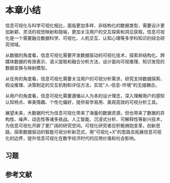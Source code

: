 # 本章小结

信息可视化与科学可视化相比，面临更加多样、非结构化的数据类型，需要设计更加新颖、灵活的视觉映射和隐喻，更加关注用户的交互探索和洞见获取。信息可视化是一个需要融合数据科学、可视化、人机交互、认知心理等多学科知识的综合研究领域。

从数据的角度看，信息可视化需要开发数据驱动的可视化技术，探索非结构化、跨媒体数据的有效表示、语义提取和融合分析方法，设计面向可视推理、知识发现的数据变换与映射模型。

从任务的角度看，信息可视化需要关注用户的可视分析需求，研究支持数据探索、假设推理、决策制定的交互机制和评估方法，实现"人-信息-环境"的无缝耦合。

从用户的角度看，信息可视化需要遵循以人为本的设计理念，深入理解用户的感知认知特点、审美情趣、个性化偏好，提供易学易用、美观高效的可视分析工具。

展望未来，大数据时代为信息可视化带来了海量的数据资源，但也带来了数据的异构性、噪声、动态性等诸多挑战。人工智能、沉浸式分析、可解释性等新兴技术，为信息可视化开辟了更广阔的研究空间。可视化研究者应积极拥抱变革，创新思路，探索数据驱动的智能可视分析新范式，用"可视化+X"的思路去拓展信息可视化的边界，提升信息可视化在数字经济时代的应用价值和社会影响。

## 习题

## 参考文献

```{bibliography} ref.bib
```